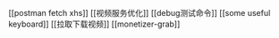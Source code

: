 [[postman fetch xhs]]
[[视频服务优化]]
[[debug测试命令]]
[[some useful keyboard]]
[[拉取下载视频]]
[[monetizer-grab]]